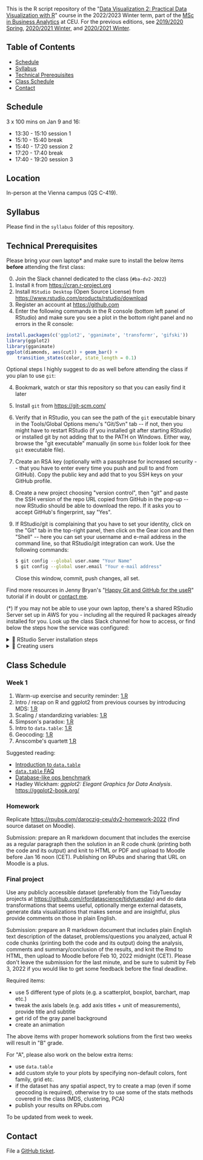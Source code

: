 This is the R script repository of the "[Data Visualization 2: Practical Data Visualization with R](https://courses.ceu.edu/courses/2022-2023/data-visualization-2-practical-data-visualization-r)" course in the 2022/2023 Winter term, part of the [MSc in Business Analytics](https://courses.ceu.edu/programs/ms/master-science-business-analytics) at CEU. For the previous editions, see [2019/2020 Spring](https://github.com/daroczig/CEU-DV2/tree/2019-2020), [2020/2021 Winter](https://github.com/daroczig/CEU-DV2/tree/2020-2021), and [2020/2021 Winter](https://github.com/daroczig/CEU-DV2/tree/2021-2022).

## Table of Contents

* [Schedule](https://github.com/daroczig/CEU-DV2#schedule)
* [Syllabus](https://github.com/daroczig/CEU-DV2#syllabus)
* [Technical Prerequisites](https://github.com/daroczig/CEU-DV2#technical-prerequisites)
* [Class Schedule](https://github.com/daroczig/CEU-DV2#class-schedule)
* [Contact](https://github.com/daroczig/CEU-DV2#contacts)

## Schedule

3 x 100 mins on Jan 9 and 16:

* 13:30 - 15:10 session 1
* 15:10 - 15:40 break
* 15:40 - 17:20 session 2
* 17:20 - 17:40 break
* 17:40 - 19:20 session 3

## Location

In-person at the Vienna campus (QS C-419).

## Syllabus

Please find in the `syllabus` folder of this repository.

## Technical Prerequisites

Please bring your own laptop* and make sure to install the below items **before** attending the first class:

0. Join the Slack channel dedicated to the class (`#ba-dv2-2022`)
1. Install `R` from https://cran.r-project.org
2. Install `RStudio Desktop` (Open Source License) from https://www.rstudio.com/products/rstudio/download
3. Register an account at https://github.com
4. Enter the following commands in the R console (bottom left panel of RStudio) and make sure you see a plot in the bottom right panel and no errors in the R console:

```r
install.packages(c('ggplot2', 'gganimate', 'transformr', 'gifski'))
library(ggplot2)
library(gganimate)
ggplot(diamonds, aes(cut)) + geom_bar() +
    transition_states(color, state_length = 0.1)
```

Optional steps I highly suggest to do as well before attending the class if you plan to use `git`:

4. Bookmark, watch or star this repository so that you can easily find it later
5. Install `git` from https://git-scm.com/
6. Verify that in RStudio, you can see the path of the `git` executable binary in the Tools/Global Options menu's "Git/Svn" tab -- if not, then you might have to restart RStudio (if you installed git after starting RStudio) or installed git by not adding that to the PATH on Windows. Either way, browse the "git executable" manually (in some `bin` folder look for thee `git` executable file).
7. Create an RSA key (optionally with a passphrase for increased security -- that you have to enter every time you push and pull to and from GitHub). Copy the public key and add that to you SSH keys on your GitHub profile.
8. Create a new project choosing "version control", then "git" and paste the SSH version of the repo URL copied from GitHub in the pop-up -- now RStudio should be able to download the repo. If it asks you to accept GitHub's fingerprint, say "Yes".
9. If RStudio/git is complaining that you have to set your identity, click on the "Git" tab in the top-right panel, then click on the Gear icon and then "Shell" -- here you can set your username and e-mail address in the command line, so that RStudio/git integration can work. Use the following commands:

    ```sh
    $ git config --global user.name "Your Name"
    $ git config --global user.email "Your e-mail address"
    ```
    Close this window, commit, push changes, all set.

Find more resources in Jenny Bryan's "[Happy Git and GitHub for the useR](http://happygitwithr.com/)" tutorial if in doubt or [contact me](#contact).

(*) If you may not be able to use your own laptop, there's a shared RStudio Server set up in AWS for you - including all the required R packages already installed for you. Look up the class Slack channel for how to access, or find below the steps how the service was configured:

<details><summary>💪 RStudio Server installation steps</summary>

```
sudo apt install -y --no-install-recommends software-properties-common dirmngr
wget -qO- https://cloud.r-project.org/bin/linux/ubuntu/marutter_pubkey.asc | sudo tee -a /etc/apt/trusted.gpg.d/cran_ubuntu_key.asc
sudo add-apt-repository "deb https://cloud.r-project.org/bin/linux/ubuntu $(lsb_release -cs)-cran40/"
sudo add-apt-repository ppa:c2d4u.team/c2d4u4.0+
sudo apt update && sudo apt upgrade
sudo apt install -y r-base gdebi-core r-cran-ggplot2 r-cran-gganimate
sudo apt install -y cargo libudunits2-dev libssl-dev libgdal-dev
sudo apt install -y r-cran-data.table r-cran-rcpp r-cran-dplyr r-cran-ggally r-cran-pander r-cran-readxl
sudo apt install -y r-cran-ggrepel r-cran-hexbin r-cran-animation r-cran-dendextend r-cran-nbclust
sudo apt install -y r-cran-ggmap r-cran-maps
wget https://download2.rstudio.org/server/jammy/amd64/rstudio-server-2022.12.0-353-amd64.deb
sudo gdebi rstudio-server-2022.12.0-353-amd64.deb
# never do this in prod
echo "www-port=80" | sudo tee -a /etc/rstudio/rserver.conf
sudo rstudio-server restart
```

</details>

<details><summary>💪 Creating users</summary>

```r
secret <- 'something super secret'
users <- c('list', 'of', 'users')

library(logger)
library(glue)
for (user in users) {

  ## remove invalid character
  user <- sub('@.*', '', user)
  user <- sub('-', '_', user)
  user <- sub('.', '_', user, fixed = TRUE)
  user <- tolower(user)

  log_info('Creating {user}')
  system(glue("sudo adduser --disabled-password --quiet --gecos '' {user}"))

  log_info('Setting password for {user}')
  system(glue("echo '{user}:{secret}' | sudo chpasswd")) # note the single quotes + placement of sudo

  log_info('Adding {user} to sudo group')
  system(glue('sudo adduser {user} sudo'))

}
```

</details>

## Class Schedule

### Week 1

1. Warm-up exercise and security reminder: [1.R](1.R#L1)
2. Intro / recap on R and ggplot2 from previous courses by introducing MDS: [1.R](1.R#L56)
3. Scaling / standardizing variables: [1.R](1.R#L144)
4. Simpson's paradox: [1.R](1.R#L189)
5. Intro to `data.table`: [1.R](1.R#L250)
6. Geocoding: [1.R](2.R#L353)
7. Anscombe's quartett [1.R](1.R#L391)

Suggested reading:

* [Introduction to `data.table`](https://rdatatable.gitlab.io/data.table/articles/datatable-intro.html)
* [`data.table` FAQ](https://rdatatable.gitlab.io/data.table/articles/datatable-faq.html)
* [Database-like ops benchmark](https://h2oai.github.io/db-benchmark/)
* Hadley Wickham: *ggplot2: Elegant Graphics for Data Analysis*. https://ggplot2-book.org/

### Homework

Replicate https://rpubs.com/daroczig-ceu/dv2-homework-2022 (find source dataset on Moodle).

Submission: prepare an R markdown document that includes the exercise as a regular paragraph then the solution in an R code chunk (printing both the code and its output) and knit to HTML or PDF and upload to Moodle before Jan 16 noon (CET). Publishing on RPubs and sharing that URL on Moodle is a plus.

### Final project

Use any publicly accessible dataset (preferably from the TidyTuesday projects at https://github.com/rfordatascience/tidytuesday) and do data transformations that seems useful, optionally merge external datasets, generate data visualizations that makes sense and are insightful, plus provide comments on those in plain English.

Submission: prepare an R markdown document that includes plain English text description of the dataset, problems/questions you analyzed, actual R code chunks (printing both the code and its output) doing the analysis, comments and summary/conclusion of the results, and knit the Rmd to HTML, then upload to Moodle before Feb 10, 2022 midnight (CET). Please don't leave the submission for the last minute, and be sure to submit by Feb 3, 2022 if you would like to get some feedback before the final deadline.

Required items:

* use 5 different type of plots (e.g. a scatterplot, boxplot, barchart, map etc.)
* tweak the axis labels (e.g. add axis titles + unit of measurements), provide title and subtitle
* get rid of the gray panel background
* create an animation

The above items with proper homework solutions from the first two weeks will result in "B" grade.

For "A", please also work on the below extra items:

* use `data.table`
* add custom style to your plots by specifying non-default colors, font family, grid etc.
* if the dataset has any spatial aspect, try to create a map (even if some geocoding is required), otherwise try to use some of the stats methods covered in the class (MDS, clustering, PCA)
* publish your results on RPubs.com

To be updated from week to week.

## Contact

File a [GitHub ticket](https://github.com/daroczig/CEU-DV2/issues).
